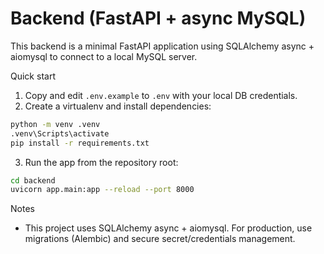# Backend (FastAPI + async MySQL)

This backend is a minimal FastAPI application using SQLAlchemy async + aiomysql to connect to a local MySQL server.

Quick start

1. Copy and edit `.env.example` to `.env` with your local DB credentials.
2. Create a virtualenv and install dependencies:

```bash
python -m venv .venv
.venv\Scripts\activate
pip install -r requirements.txt
```

3. Run the app from the repository root:

```bash
cd backend
uvicorn app.main:app --reload --port 8000
```

Notes
- This project uses SQLAlchemy async + aiomysql. For production, use migrations (Alembic) and secure secret/credentials management.

